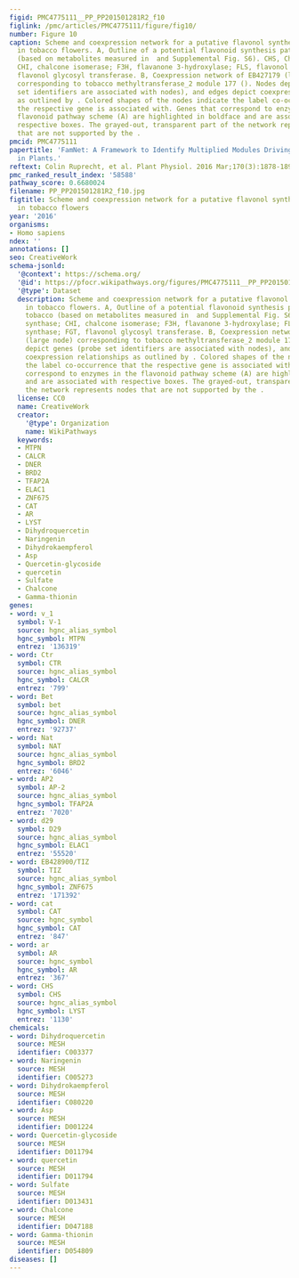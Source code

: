 ```yaml
---
figid: PMC4775111__PP_PP201501281R2_f10
figlink: /pmc/articles/PMC4775111/figure/fig10/
number: Figure 10
caption: Scheme and coexpression network for a putative flavonol synthesis pathway
  in tobacco flowers. A, Outline of a potential flavonoid synthesis pathway for tobacco
  (based on metabolites measured in  and Supplemental Fig. S6). CHS, Chalcone synthase;
  CHI, chalcone isomerase; F3H, flavanone 3-hydroxylase; FLS, flavonol synthase; FGT,
  flavonol glycosyl transferase. B, Coexpression network of EB427179 (large node)
  corresponding to tobacco methyltransferase_2 module 177 (). Nodes depict genes (probe
  set identifiers are associated with nodes), and edges depict coexpression relationships
  as outlined by . Colored shapes of the nodes indicate the label co-occurrence that
  the respective gene is associated with. Genes that correspond to enzymes in the
  flavonoid pathway scheme (A) are highlighted in boldface and are associated with
  respective boxes. The grayed-out, transparent part of the network represents nodes
  that are not supported by the .
pmcid: PMC4775111
papertitle: 'FamNet: A Framework to Identify Multiplied Modules Driving Pathway Expansion
  in Plants.'
reftext: Colin Ruprecht, et al. Plant Physiol. 2016 Mar;170(3):1878-1894.
pmc_ranked_result_index: '58588'
pathway_score: 0.6680024
filename: PP_PP201501281R2_f10.jpg
figtitle: Scheme and coexpression network for a putative flavonol synthesis pathway
  in tobacco flowers
year: '2016'
organisms:
- Homo sapiens
ndex: ''
annotations: []
seo: CreativeWork
schema-jsonld:
  '@context': https://schema.org/
  '@id': https://pfocr.wikipathways.org/figures/PMC4775111__PP_PP201501281R2_f10.html
  '@type': Dataset
  description: Scheme and coexpression network for a putative flavonol synthesis pathway
    in tobacco flowers. A, Outline of a potential flavonoid synthesis pathway for
    tobacco (based on metabolites measured in  and Supplemental Fig. S6). CHS, Chalcone
    synthase; CHI, chalcone isomerase; F3H, flavanone 3-hydroxylase; FLS, flavonol
    synthase; FGT, flavonol glycosyl transferase. B, Coexpression network of EB427179
    (large node) corresponding to tobacco methyltransferase_2 module 177 (). Nodes
    depict genes (probe set identifiers are associated with nodes), and edges depict
    coexpression relationships as outlined by . Colored shapes of the nodes indicate
    the label co-occurrence that the respective gene is associated with. Genes that
    correspond to enzymes in the flavonoid pathway scheme (A) are highlighted in boldface
    and are associated with respective boxes. The grayed-out, transparent part of
    the network represents nodes that are not supported by the .
  license: CC0
  name: CreativeWork
  creator:
    '@type': Organization
    name: WikiPathways
  keywords:
  - MTPN
  - CALCR
  - DNER
  - BRD2
  - TFAP2A
  - ELAC1
  - ZNF675
  - CAT
  - AR
  - LYST
  - Dihydroquercetin
  - Naringenin
  - Dihydrokaempferol
  - Asp
  - Quercetin-glycoside
  - quercetin
  - Sulfate
  - Chalcone
  - Gamma-thionin
genes:
- word: v_1
  symbol: V-1
  source: hgnc_alias_symbol
  hgnc_symbol: MTPN
  entrez: '136319'
- word: Ctr
  symbol: CTR
  source: hgnc_alias_symbol
  hgnc_symbol: CALCR
  entrez: '799'
- word: Bet
  symbol: bet
  source: hgnc_alias_symbol
  hgnc_symbol: DNER
  entrez: '92737'
- word: Nat
  symbol: NAT
  source: hgnc_alias_symbol
  hgnc_symbol: BRD2
  entrez: '6046'
- word: AP2
  symbol: AP-2
  source: hgnc_alias_symbol
  hgnc_symbol: TFAP2A
  entrez: '7020'
- word: d29
  symbol: D29
  source: hgnc_alias_symbol
  hgnc_symbol: ELAC1
  entrez: '55520'
- word: EB428900/TIZ
  symbol: TIZ
  source: hgnc_alias_symbol
  hgnc_symbol: ZNF675
  entrez: '171392'
- word: cat
  symbol: CAT
  source: hgnc_symbol
  hgnc_symbol: CAT
  entrez: '847'
- word: ar
  symbol: AR
  source: hgnc_symbol
  hgnc_symbol: AR
  entrez: '367'
- word: CHS
  symbol: CHS
  source: hgnc_alias_symbol
  hgnc_symbol: LYST
  entrez: '1130'
chemicals:
- word: Dihydroquercetin
  source: MESH
  identifier: C003377
- word: Naringenin
  source: MESH
  identifier: C005273
- word: Dihydrokaempferol
  source: MESH
  identifier: C080220
- word: Asp
  source: MESH
  identifier: D001224
- word: Quercetin-glycoside
  source: MESH
  identifier: D011794
- word: quercetin
  source: MESH
  identifier: D011794
- word: Sulfate
  source: MESH
  identifier: D013431
- word: Chalcone
  source: MESH
  identifier: D047188
- word: Gamma-thionin
  source: MESH
  identifier: D054809
diseases: []
---
```

